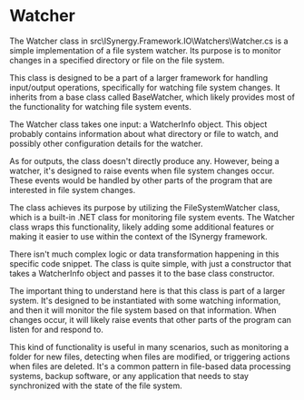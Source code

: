 # Watcher

The Watcher class in src\ISynergy.Framework.IO\Watchers\Watcher.cs is a simple implementation of a file system watcher. Its purpose is to monitor changes in a specified directory or file on the file system.

This class is designed to be a part of a larger framework for handling input/output operations, specifically for watching file system changes. It inherits from a base class called BaseWatcher, which likely provides most of the functionality for watching file system events.

The Watcher class takes one input: a WatcherInfo object. This object probably contains information about what directory or file to watch, and possibly other configuration details for the watcher.

As for outputs, the class doesn't directly produce any. However, being a watcher, it's designed to raise events when file system changes occur. These events would be handled by other parts of the program that are interested in file system changes.

The class achieves its purpose by utilizing the FileSystemWatcher class, which is a built-in .NET class for monitoring file system events. The Watcher class wraps this functionality, likely adding some additional features or making it easier to use within the context of the ISynergy framework.

There isn't much complex logic or data transformation happening in this specific code snippet. The class is quite simple, with just a constructor that takes a WatcherInfo object and passes it to the base class constructor.

The important thing to understand here is that this class is part of a larger system. It's designed to be instantiated with some watching information, and then it will monitor the file system based on that information. When changes occur, it will likely raise events that other parts of the program can listen for and respond to.

This kind of functionality is useful in many scenarios, such as monitoring a folder for new files, detecting when files are modified, or triggering actions when files are deleted. It's a common pattern in file-based data processing systems, backup software, or any application that needs to stay synchronized with the state of the file system.
